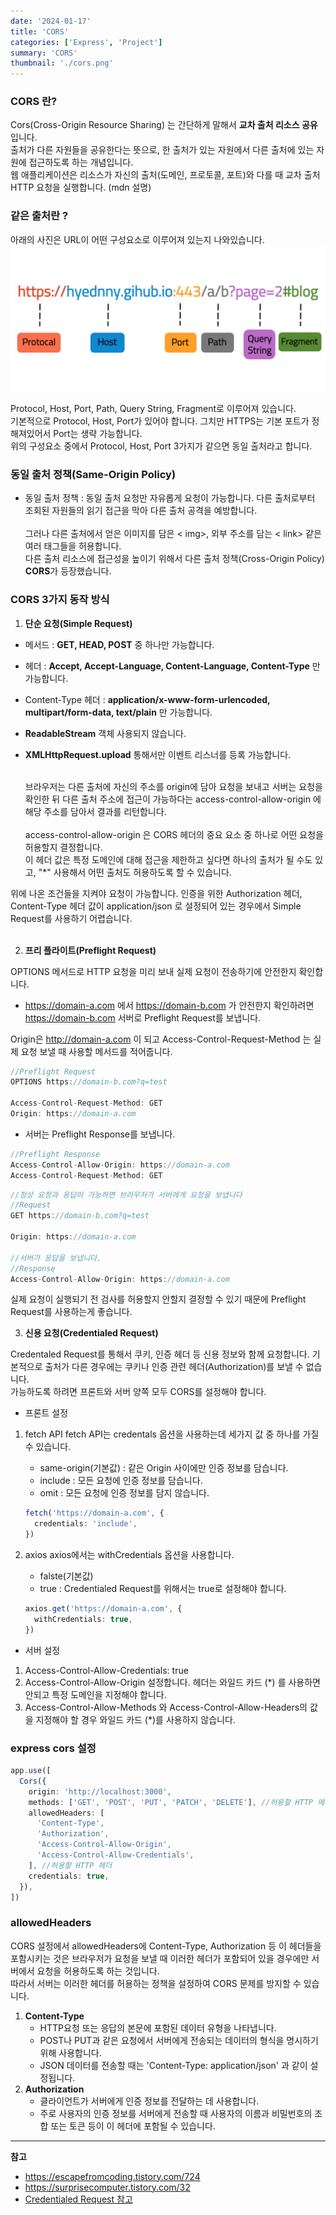 ```yaml
---
date: '2024-01-17'
title: 'CORS'
categories: ['Express', 'Project']
summary: 'CORS'
thumbnail: './cors.png'
---
```


### CORS 란?

Cors(Cross-Origin Resource Sharing) 는 간단하게 말해서 **교차 출처 리소스 공유**입니다. </br>
출처가 다른 자원들을 공유한다는 뜻으로, 한 출처가 있는 자원에서 다른 출처에 있는 자원에 접근하도록 하는 개념입니다. </br>
웹 애플리케이션은 리소스가 자신의 출처(도메인, 프로토콜, 포트)와 다를 때 교차 출처 HTTP 요청을 실행합니다. (mdn 설명)

### 같은 출처란 ?

아래의 사진은 URL이 어떤 구성요소로 이루어져 있는지 나와있습니다.
<img src="./cors_url.png"></img></br>

Protocol, Host, Port, Path, Query String, Fragment로 이루어져 있습니다. </br>
기본적으로 Protocol, Host, Port가 있어야 합니다. 그치만 HTTPS는 기본 포트가 정해져있어서 Port는 생략 가능합니다. </br>
위의 구성요소 중에서 Protocol, Host, Port 3가지가 같으면 동일 출처라고 합니다.

### 동일 출처 정책(Same-Origin Policy)

- 동일 출처 정책 : 동일 출처 요청만 자유롭게 요청이 가능합니다. 다른 출처로부터 조회된 자원들의 읽기 접근을 막아 다른 출처 공격을 예방합니다. </br></br>
  그러나 다른 출처에서 얻은 이미지를 담은 < img>, 외부 주소를 담는 < link> 같은 여러 태그들을 허용합니다. </br>
  다른 출처 리소스에 접근성을 높이기 위해서 다른 출처 정책(Cross-Origin Policy) **CORS**가 등장했습니다.

### CORS 3가지 동작 방식

1. **단순 요청(Simple Request)**

- 메서드 : **GET, HEAD, POST** 중 하나만 가능합니다.
- 헤더 : **Accept, Accept-Language, Content-Language, Content-Type** 만 가능합니다.
- Content-Type 헤더 : **application/x-www-form-urlencoded, multipart/form-data, text/plain** 만 가능합니다.
- **ReadableStream** 객체 사용되지 않습니다.
- **XMLHttpRequest.upload** 통해서만 이벤트 리스너를 등록 가능합니다.

  </br>
  브라우저는 다른 출처에 자신의 주소를 origin에 담아 요청을 보내고 서버는 요청을 확인한 뒤 다른 출처 주소에 접근이 가능하다는 access-control-allow-origin 에 해당 주소를 담아서 결과를 리턴합니다. </br></br>
  access-control-allow-origin 은 CORS 헤더의 중요 요소 중 하나로 어떤 요청을 허용할지 결정합니다. </br>
  이 헤더 값은 특정 도메인에 대해 접근을 제한하고 싶다면 하나의 출처가 될 수도 있고, "*" 사용해서 어떤 출처도 허용하도록 할 수 있습니다. </br>

위에 나온 조건들을 지켜야 요청이 가능합니다. 인증을 위한 Authorization 헤더, Content-Type 헤더 값이 application/json 로 설정되어 있는 경우에서 Simple Request를 사용하기 어렵습니다. </br></br>

2. **프리 플라이트(Preflight Request)**

OPTIONS 메서드로 HTTP 요청을 미리 보내 실제 요청이 전송하기에 안전한지 확인합니다.

- https://domain-a.com 에서 https://domain-b.com 가 안전한지 확인하려면 https://domain-b.com 서버로 Preflight Request를 보냅니다. </br>

Origin은 http://domain-a.com 이 되고 Access-Control-Request-Method 는 실제 요청 보낼 때 사용할 메서드를 적어줍니다.

```typescript
//Preflight Request
OPTIONS https://domain-b.com?q=test

Access-Control-Request-Method: GET
Origin: https://domain-a.com
```

- 서버는 Preflight Response를 보냅니다.

```typescript
//Preflight Response
Access-Control-Allow-Origin: https://domain-a.com
Access-Control-Request-Method: GET
```

```typescript
//정상 요청과 응답이 가능하면 브라우저가 서버에게 요청을 보냅니다
//Request
GET https://domain-b.com?q=test

Origin: https://domain-a.com

//서버가 응답을 보냅니다.
//Response
Access-Control-Allow-Origin: https://domain-a.com
```

실제 요청이 실행되기 전 검사를 허용할지 안할지 결정할 수 있기 때문에 Preflight Request를 사용하는게 좋습니다.

3. **신용 요청(Credentialed Request)**

Credentaled Request를 통해서 쿠키, 인증 헤더 등 신용 정보와 함께 요청합니다.
기본적으로 출처가 다른 경우에는 쿠키나 인증 관련 헤더(Authorization)를 보낼 수 없습니다. </br>
가능하도록 하려면 프론트와 서버 양쪽 모두 CORS를 설정해야 합니다.

- 프론트 설정

1. fetch API
   fetch API는 credentals 옵션을 사용하는데 세가지 값 중 하나를 가질 수 있습니다.

   - same-origin(기본값) : 같은 Origin 사이에만 인증 정보를 담습니다.
   - include : 모든 요청에 인증 정보를 담습니다.
   - omit : 모든 요청에 인증 정보를 담지 않습니다.

   ```typescript
   fetch('https://domain-a.com', {
     credentials: 'include',
   })
   ```

2. axios
   axios에서는 withCredentials 옵션을 사용합니다.

   - falste(기본값)
   - true : Credentialed Request를 위해서는 true로 설정해야 합니다.

   ```typescript
   axios.get('https://domain-a.com', {
     withCredentials: true,
   })
   ```

- 서버 설정

1. Access-Control-Allow-Credentials: true
2. Access-Control-Allow-Origin 설정합니다. 헤더는 와일드 카드 (\*) 를 사용하면 안되고 특정 도메인을 지정해야 합니다.
3. Access-Control-Allow-Methods 와 Access-Control-Allow-Headers의 값을 지정해야 할 경우 와일드 카드 (\*)를 사용하지 않습니다.

### express cors 설정

```typescript
app.use([
  Cors({
    origin: 'http://localhost:3000',
    methods: ['GET', 'POST', 'PUT', 'PATCH', 'DELETE'], //허용할 HTTP 메서드
    allowedHeaders: [
      'Content-Type',
      'Authorization',
      'Access-Control-Allow-Origin',
      'Access-Control-Allow-Credentials',
    ], //허용할 HTTP 헤더
    credentials: true,
  }),
])
```

### allowedHeaders

CORS 설정에서 allowedHeaders에 Content-Type, Authorization 등 이 헤더들을 포함시키는 것은 브라우저가 요청을 보낼 때 이러한 헤더가 포함되어 있을 경우에만 서버에서 요청을 허용하도록 하는 것입니다. </br>
따라서 서버는 이러한 헤더를 허용하는 정책을 설정하여 CORS 문제를 방지할 수 있습니다.

1. **Content-Type**
   - HTTP요청 또는 응답의 본문에 포함된 데이터 유형을 나타냅니다.
   - POST나 PUT과 같은 요청에서 서버에게 전송되는 데이터의 형식을 명시하기 위해 사용합니다.
   - JSON 데이터를 전송할 때는 'Content-Type: application/json' 과 같이 설정됩니다.
2. **Authorization**
   - 클라이언트가 서버에게 인증 정보를 전달하는 데 사용합니다.
   - 주로 사용자의 인증 정보를 서버에게 전송할 때 사용자의 이름과 비밀번호의 조합 또는 토큰 등이 이 헤더에 포함될 수 있습니다.

---

**참고**

- https://escapefromcoding.tistory.com/724
- https://surprisecomputer.tistory.com/32
- [Credentialed Request 참고](https://velog.io/@garcon/%EB%84%A4%ED%8A%B8%EC%9B%8C%ED%81%AC-CORS%EC%99%80-credentials)
